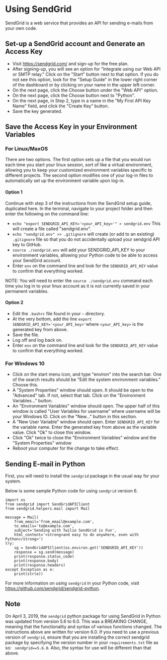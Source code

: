 # Using SendGrid

SendGrid is a web service that provides an API for sending e-mails from your
own code.

## Set-up a SendGrid account and Generate an Access Key

* Visit <https://sendgrid.com/> and sign-up for the free plan.
* After signing-up, you will see an option for "Integrate using our Web API
or SMTP relay."  Click on the "Start" button next to that option.  If you
do not see this option, look for the "Setup Guide" in the lower right corner
of the dashboard or by clicking on your name in the upper left corner.
* On the next page, click the Choose button under the "Web API" option.
* On the next page, click the Choose button next to "Python".
* On the next page, in Step 2, type in a name in the "My First API Key Name"
field, and click the "Create Key" button.
* Save the key generated.

## Save the Access Key in your Environment Variables

### For Linux/MaxOS
There are two options.  The first option sets up a file that you would run each time
you start your linux session, sort of like a virtual environment, allowing you
to keep your customized environment variables specific to different projects. 
The second option modifies one of your log-in files to automatically set up the 
environment variable upon log-in.

#### Option 1  
Continue with step 3 of the instructions from the SendGrid setup
guide, duplicated here.  In the terminal, navigate to your project folder and 
then enter the following on the command line:
  * `echo "export SENDGRID_API_KEY='<your_API_key>'" > sendgrid.env` This will 
  create a file called "sendgrid.env". 
  * `echo "sendgrid.env" >> .gitignore` will create (or add to an existing)
  `.gitignore` file so that you do not accidentally upload your sendgrid API
  key to GitHub.
  * `source ./sendgrid.env` will add your SENDGRID_API_KEY to your environment
  variables, allowing your Python code to be able to access your SendGrid
  account.
  * Enter `env` on the command line and look for the `SENDGRID_API_KEY` value
  to confirm that everything worked.

NOTE:  You will need to enter the `source ./sendgrid.env` command each time
  you log in to your linux account as it is not currently saved in your 
  permanent variables.  
  
#### Option 2  
* Edit the `.bashrc` file found in your `~` directory.
* At the very bottom,  add the line 
`export SENDGRID_API_KEY='<your_API_key>'`where `<your_API_key>` is the 
generated key from above.
* Save the file.
* Log off and log back on.
* Enter `env` on the command line and look for the `SENDGRID_API_KEY` value
to confirm that everything worked.

### For Windows 10
* Click on the start menu icon, and type "environ" into the search bar.  One
of the search results should be "Edit the system environment variables."
Choose this.
* A "System Properties" window should open.  It should be open to the 
"Advanced" tab.  If not, select that tab.  Click on the "Environment
Variables..." button.
* An "Environment Variables" window should open.  The upper half of this 
window is called "User Variables for username" where username will be your Windows
ID.  Click on the "New..." button in this section.
* A "New User Variable" window should open.  Enter `SENDGRID_API_KEY` for the
variable name.  Enter the generated key from above as the variable value.
Click "Ok" to close this window.
* Click "Ok" twice to close the "Environment Variables" window and the "System
Properties" window
* Reboot your computer for the change to take effect.

## Sending E-mail in Python
First, you will need to install the `sendgrid` package in the usual way for
your system.

Below is some sample Python code for using `sendgrid` version 6.
```
import os
from sendgrid import SendGridAPIClient
from sendgrid.helpers.mail import Mail

message = Mail(
    from_email='from_email@example.com',
    to_emails='to@example.com',
    subject='Sending with Twilio SendGrid is Fun',
    html_content='<strong>and easy to do anywhere, even with Python</strong>')
try:
    sg = SendGridAPIClient(os.environ.get('SENDGRID_API_KEY'))
    response = sg.send(message)
    print(response.status_code)
    print(response.body)
    print(response.headers)
except Exception as e:
    print(str(e))
```

For more information on using `sendgrid` in your Python code, visit 
<https://github.com/sendgrid/sendgrid-python>.


## Note
On April 3, 2019, the `sendgrid` python package for using SendGrid in Python
was updated from version 5.6 to 6.0.  This was a BREAKING CHANGE, meaning
that the functionality and syntax of various functions changed.  The
instructions above are written for version 6.0.  If you need to use a previous
version of `sendgrid`, ensure that you are installing the correct sendgrid 
package by specifying the version number in your `requirements.txt` file as so:
` sendgrid==5.6.0`.  Also, the syntax for use will be different than that 
above.
